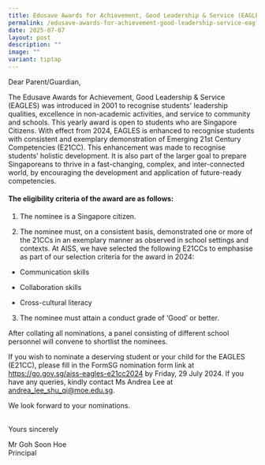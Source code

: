 ```yaml
---
title: Edusave Awards for Achievement, Good Leadership & Service (EAGLES) 2025
permalink: /edusave-awards-for-achievement-good-leadership-service-eagles-2025/
date: 2025-07-07
layout: post
description: ""
image: ""
variant: tiptap
---
```

<p>Dear Parent/Guardian,</p>
<p>The Edusave Awards for Achievement, Good Leadership &amp; Service (EAGLES)
was introduced in 2001 to recognise students' leadership qualities, excellence
in non-academic activities, and service to community and schools. This
yearly award is open to students who are Singapore Citizens. With effect
from 2024, EAGLES is enhanced to recognise students with consistent and
exemplary demonstration of Emerging 21st Century Competencies (E21CC).
This enhancement was made to recognise students’ holistic development.
It is also part of the larger goal to prepare Singaporeans to thrive in
a fast-changing, complex, and inter-connected world, by encouraging the
development and application of future-ready competencies.</p>
<h4>The eligibility criteria of the award are as follows:</h4>
<ol data-tight="true" class="tight">
<li>
<p>The nominee is a Singapore citizen.</p>
</li>
<li>
<p>The nominee must, on a consistent basis, demonstrated one or more of the
21CCs in an exemplary manner as observed in school settings and contexts.
At AISS, we have selected the following E21CCs to emphasise as part of
our selection criteria for the award in 2024:</p>
</li>
</ol>
<ul data-tight="true" class="tight">
<li>
<p>Communication skills</p>
</li>
<li>
<p>Collaboration skills</p>
</li>
<li>
<p>Cross-cultural literacy</p>
</li>
</ul>
<ol start="3" data-tight="true" class="tight">
<li>
<p>The nominee must attain a conduct grade of ‘Good’ or better.</p>
</li>
</ol>
<p></p>
<p>After collating all nominations, a panel consisting of different school
personnel will convene to shortlist the nominees.</p>
<p>If you wish to nominate a deserving student or your child for the EAGLES
(E21CC), please fill in the FormSG nomination form link at <a href="https://go.gov.sg/aiss-eagles-e21cc2024" rel="noopener noreferrer nofollow" target="_blank">https://go.gov.sg/aiss-eagles-e21cc2024</a> by
Friday, 29 July 2024. If you have any queries, kindly contact Ms Andrea
Lee at <a href="mailto:andrea_lee_shu_qi@moe.edu.sg" rel="noopener noreferrer nofollow" target="_blank">andrea_lee_shu_qi@moe.edu.sg</a>.</p>
<p>We look forward to your nominations.</p>
<p>
<br>Yours sincerely</p>
<p>Mr Goh Soon Hoe
<br>Principal</p>
